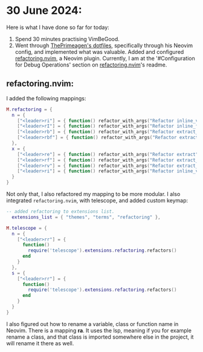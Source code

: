 # 30 June 2024:

Here is what I have done so far for today:
1. Spend 30 minutes practising VimBeGood.
2. Went through <a href="https://github.com/ThePrimeagen/.dotfiles" target="_blank">ThePrimeagen's dotfiles</a>, specifically through his Neovim config, and implemented what was valuable. Added and configured <a href="https://github.com/ThePrimeagen/refactoring.nvim" target="_blank">refactoring.nvim</a>, a Neovim plugin. Currently, I am at the '#Configuration for Debug Operations' section on <a href="https://github.com/ThePrimeagen/refactoring.nvim" target="_blank">refactoring.nvim</a>'s readme.
## refactoring.nvim:
I added the following mappings:
```custom/mappings.lua
M.refactoring = {
  n = {
    ["<leader>ri"] = { function() refactor_with_args("Refactor inline_var") end, "Refactor inline_var" },
    ["<leader>rI"] = { function() refactor_with_args("Refactor inline_func") end, "Refactor inline_func" },
    ["<leader>rb"] = { function() refactor_with_args("Refactor extract_block") end, "Refactor extract_block" },
    ["<leader>rbf"] = { function() refactor_with_args("Refactor extract_block_to_file") end, "Refactor extract_block_to_file" },
  },
  x = {
    ["<leader>re"] = { function() refactor_with_args("Refactor extract") end, "Refactor extract" },
    ["<leader>rf"] = { function() refactor_with_args("Refactor extract_to_file") end, "Refactor extract_to_file" },
    ["<leader>rv"] = { function() refactor_with_args("Refactor extract_var") end, "Refactor extract_var" },
    ["<leader>ri"] = { function() refactor_with_args("Refactor inline_var") end, "Refactor inline_var" },
  }
}
```
Not only that, I also refactored my mapping to be more modular. I also integrated `refactoring.nvim`, with telescope, and added custom keymap:
```plugins/configs/telescope.lua
-- added refactoring to extensions list.
  extensions_list = { "themes", "terms", "refactoring" },
```
```custom/mappings.lua
M.telescope = {
  n = {
    ["<leader>rr"] = {
      function()
        require('telescope').extensions.refactoring.refactors()
      end
    }
  },
  s = {
    ["<leader>rr"] = {
      function()
        require('telescope').extensions.refactoring.refactors()
      end
    }
  }
}
```

I also figured out how to rename a variable, class or function name in Neovim. There is a mapping **<leader>ra**. It uses the lsp, meaning if you for example rename a class, and that class is imported somewhere else in the project, it will rename it there as well.
